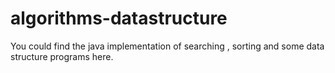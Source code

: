 # algorithms-datastructure
You could find the java implementation of searching , sorting and some data structure programs here.
